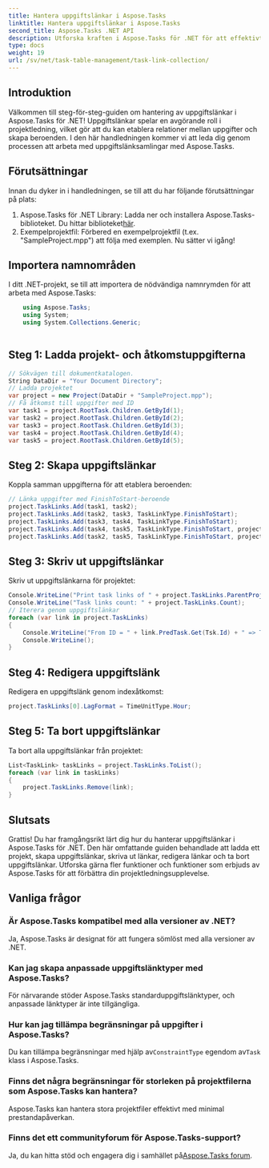 ```yaml
---
title: Hantera uppgiftslänkar i Aspose.Tasks
linktitle: Hantera uppgiftslänkar i Aspose.Tasks
second_title: Aspose.Tasks .NET API
description: Utforska kraften i Aspose.Tasks för .NET för att effektivt hantera projektuppgiftslänkar. Följ vår steg-för-steg-guide för att förbättra din projektledningsupplevelse.
type: docs
weight: 19
url: /sv/net/task-table-management/task-link-collection/
---
```

## Introduktion
Välkommen till steg-för-steg-guiden om hantering av uppgiftslänkar i Aspose.Tasks för .NET! Uppgiftslänkar spelar en avgörande roll i projektledning, vilket gör att du kan etablera relationer mellan uppgifter och skapa beroenden. I den här handledningen kommer vi att leda dig genom processen att arbeta med uppgiftslänksamlingar med Aspose.Tasks.
## Förutsättningar
Innan du dyker in i handledningen, se till att du har följande förutsättningar på plats:
1.  Aspose.Tasks för .NET Library: Ladda ner och installera Aspose.Tasks-biblioteket. Du hittar biblioteket[här](https://releases.aspose.com/tasks/net/).
2. Exempelprojektfil: Förbered en exempelprojektfil (t.ex. "SampleProject.mpp") att följa med exemplen.
Nu sätter vi igång!
## Importera namnområden
I ditt .NET-projekt, se till att importera de nödvändiga namnrymden för att arbeta med Aspose.Tasks:
```csharp
    using Aspose.Tasks;
    using System;
    using System.Collections.Generic;
    
```
## Steg 1: Ladda projekt- och åtkomstuppgifterna
```csharp
// Sökvägen till dokumentkatalogen.
String DataDir = "Your Document Directory";
// Ladda projektet
var project = new Project(DataDir + "SampleProject.mpp");
// Få åtkomst till uppgifter med ID
var task1 = project.RootTask.Children.GetById(1);
var task2 = project.RootTask.Children.GetById(2);
var task3 = project.RootTask.Children.GetById(3);
var task4 = project.RootTask.Children.GetById(4);
var task5 = project.RootTask.Children.GetById(5);
```
## Steg 2: Skapa uppgiftslänkar
Koppla samman uppgifterna för att etablera beroenden:
```csharp
// Länka uppgifter med FinishToStart-beroende
project.TaskLinks.Add(task1, task2);
project.TaskLinks.Add(task2, task3, TaskLinkType.FinishToStart);
project.TaskLinks.Add(task3, task4, TaskLinkType.FinishToStart);
project.TaskLinks.Add(task4, task5, TaskLinkType.FinishToStart, project.GetDuration(1, TimeUnitType.Day));
project.TaskLinks.Add(task2, task5, TaskLinkType.FinishToStart, project.GetDuration(2, TimeUnitType.Day));
```
## Steg 3: Skriv ut uppgiftslänkar
Skriv ut uppgiftslänkarna för projektet:
```csharp
Console.WriteLine("Print task links of " + project.TaskLinks.ParentProject.Get(Prj.Name) + " project.");
Console.WriteLine("Task links count: " + project.TaskLinks.Count);
// Iterera genom uppgiftslänkar
foreach (var link in project.TaskLinks)
{
    Console.WriteLine("From ID = " + link.PredTask.Get(Tsk.Id) + " => To ID = " + link.SuccTask.Get(Tsk.Id));
    Console.WriteLine();
}
```
## Steg 4: Redigera uppgiftslänk
Redigera en uppgiftslänk genom indexåtkomst:
```csharp
project.TaskLinks[0].LagFormat = TimeUnitType.Hour;
```
## Steg 5: Ta bort uppgiftslänkar
Ta bort alla uppgiftslänkar från projektet:
```csharp
List<TaskLink> taskLinks = project.TaskLinks.ToList();
foreach (var link in taskLinks)
{
    project.TaskLinks.Remove(link);
}
```
## Slutsats
Grattis! Du har framgångsrikt lärt dig hur du hanterar uppgiftslänkar i Aspose.Tasks för .NET. Den här omfattande guiden behandlade att ladda ett projekt, skapa uppgiftslänkar, skriva ut länkar, redigera länkar och ta bort uppgiftslänkar.
Utforska gärna fler funktioner och funktioner som erbjuds av Aspose.Tasks för att förbättra din projektledningsupplevelse.
## Vanliga frågor
### Är Aspose.Tasks kompatibel med alla versioner av .NET?
Ja, Aspose.Tasks är designat för att fungera sömlöst med alla versioner av .NET.
### Kan jag skapa anpassade uppgiftslänktyper med Aspose.Tasks?
För närvarande stöder Aspose.Tasks standarduppgiftslänktyper, och anpassade länktyper är inte tillgängliga.
### Hur kan jag tillämpa begränsningar på uppgifter i Aspose.Tasks?
 Du kan tillämpa begränsningar med hjälp av`ConstraintType` egendom av`Task` klass i Aspose.Tasks.
### Finns det några begränsningar för storleken på projektfilerna som Aspose.Tasks kan hantera?
Aspose.Tasks kan hantera stora projektfiler effektivt med minimal prestandapåverkan.
### Finns det ett communityforum för Aspose.Tasks-support?
 Ja, du kan hitta stöd och engagera dig i samhället på[Aspose.Tasks forum](https://forum.aspose.com/c/tasks/15).